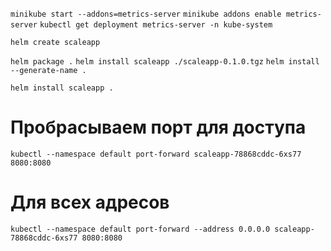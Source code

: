 
`minikube start --addons=metrics-server`
`minikube addons enable metrics-server`
`kubectl get deployment metrics-server -n kube-system`

`helm create scaleapp`

`helm package .`
`helm install scaleapp ./scaleapp-0.1.0.tgz`
`helm install --generate-name .`

`helm install scaleapp .`

# Пробрасываем порт для доступа
`kubectl --namespace default port-forward scaleapp-78868cddc-6xs77 8080:8080`

# Для всех адресов
`kubectl --namespace default port-forward --address 0.0.0.0 scaleapp-78868cddc-6xs77 8080:8080`